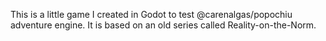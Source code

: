 This is a little game I created in Godot to test @carenalgas/popochiu adventure engine. It is based on an old series called Reality-on-the-Norm.
